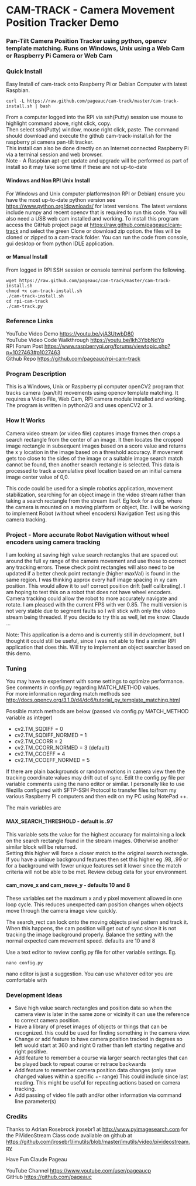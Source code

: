 # CAM-TRACK - Camera Movement Position Tracker Demo
### Pan-Tilt Camera Position Tracker using python, opencv template matching. Runs on Windows, Unix using a Web Cam or Raspberry Pi Camera or Web Cam

### Quick Install   
Easy Install of cam-track onto Raspberry Pi or Debian Computer with latest Raspbian. 

    curl -L https://raw.github.com/pageauc/cam-track/master/cam-track-install.sh | bash

From a computer logged into the RPI via ssh(Putty) session use mouse to highlight command above, right click, copy.  
Then select ssh(Putty) window, mouse right click, paste.  The command should 
download and execute the github cam-track-install.sh for the raspberry pi camera pan-tilt tracker.  
This install can also be done directly on an Internet connected Raspberry Pi via a terminal session and web browser.      
Note - A Raspbian apt-get update and upgrade will be performed as part of install 
so it may take some time if these are not up-to-date

#### Windows and Non RPI Unix Install
For Windows and Unix computer platforms(non RPI or Debian) ensure you have the most up-to-date
python version see https://www.python.org/downloads/ for latest versions.  The latest versions
include numpy and recent opencv that is required to run this code.  You will also need a USB
web cam installed and working.  To install this program access the GitHub project page at
https://raw.github.com/pageauc/cam-track and select the green Clone or download zip option.
the files will be cloned or zipped to a cam-track folder.  You can run the code from
console, gui desktop or from python IDLE application. 
 
#### or Manual Install   
From logged in RPI SSH session or console terminal perform the following.

    wget https://raw.github.com/pageauc/cam-track/master/cam-track-install.sh
    chmod +x can-track-install.sh
    ./cam-track-install.sh
    cd rpi-cam-track
    ./cam-track.py

### Reference Links
YouTube Video Demo https://youtu.be/yjA3UtwbD80   
YouTube Video Code Walkthrough https://youtu.be/lkh3YbbNdYg   
RPI Forum Post https://www.raspberrypi.org/forums/viewtopic.php?p=1027463#p1027463  
Github Repo https://github.com/pageauc/rpi-cam-track   
    
### Program Description
This is a Windows, Unix or Raspberry pi computer openCV2 program that tracks camera (pan/tilt)
 movements using opencv template matching. It requires a Video File, Web Cam, 
 RPI camera module installed and working. The program is 
written in python2/3 and uses openCV2 or 3.  

### How It Works
Camera video stream (or video file) captures image frames then crops a search rectangle
from the center of an image. It then locates the cropped image rectangle in subsequent
images based on a score value and returns the x y location in the image based on a
threshold accuracy. If movement gets too close to the sides of the image or
a suitable image search match cannot be found, then another search rectangle
is selected. This data is processed to track a cumulative pixel location based on
an initial camera image center value of 0,0. 
   
This code could be used for a simple robotics application, movement stabilization, 
searching for an object image in the video stream rather than taking a search
rectangle from the stream itself.  Eg look for a dog.
where the camera is mounted on a moving platform or object, Etc. 
I will be working to implement Robot (without wheel encoders) Navigation
Test using this camera tracking.

### Project - More accurate Robot Navigation without wheel encoders using camera tracking
I am looking at saving high value search rectangles that
are spaced out around the full xy range of the camera movement and use those
to correct any tracking errors. These check point rectangles will also need to
be updated if a better check point rectangle (higher maxVal) is found in the same region. 
I was thinking approx every half image spacing in xy cam position. 
This would allow it to self correct position drift (self calibrating). 
I am hoping to test this on a robot that does not have wheel encoders. 
Camera tracking could allow the robot to more accurately navigate and rotate.
I am pleased with the current FPS with ver 0.85. The multi version is not very
stable due to segment faults so I will stick with only the video stream being
threaded. 
If you decide to try this as well, let me know.
Claude ...

Note: This application is a demo and is currently still in development, but I 
thought it could still be useful, since I was not able to find a similar
RPI application that does this.  Will try to implement an object searcher based
on this demo.
                         
### Tuning
You may have to experiment with some settings to optimize performance. See comments in
config.py regarding MATCH_METHOD values.     
For more information regarding match
methods see http://docs.opencv.org/3.1.0/d4/dc6/tutorial_py_template_matching.html

Possible match methods are below (passed via config.py MATCH_METHOD variable as integer)    

* cv2.TM_SQDIFF = 0    
* cv2.TM_SQDIFF_NORMED = 1    
* cv2.TM_CCORR = 2    
* cv2.TM_CCORR_NORMED = 3  (default)  
* cv2.TM_CCOEFF = 4    
* cv2.TM_CCOEFF_NORMED = 5    

If there are plain backgrounds or random motions in camera view then the
tracking coordinate values may drift out of sync.
Edit the config.py file per variable comments using the nano editor or similar.
I personally like to use filezilla configured with SFTP-SSH Protocol to transfer files to/from my
various Raspberry Pi computers and then edit on my PC using NotePad ++.

The main variables are

#### MAX_SEARCH_THRESHOLD - default is .97
This variable sets the value for the highest accuracy for maintaining a 
lock on the search rectangle found in the stream images.  Otherwise another similar block will be returned.  
Setting this higher will force a closer match to the original search rectangle. 
If you have a unique background features then set this higher eg .98, .99 
or for a background with fewer unique features set it lower since the match criteria
will not be able to be met.  Review debug data for your environment.

#### cam_move_x and cam_move_y - defaults 10 and 8
These variables set the maximum x and y pixel movement allowed in one loop cycle.
This reduces unexpected cam position changes when objects move through the 
camera image view quickly.  

The search_rect can lock onto the moving objects pixel pattern and track it. 
When this happens, the cam position will get out of sync since it is not 
tracking the image background properly. Balance the setting with the normal
expected cam movement speed. defaults are 10 and 8

Use a text editor to review config.py file for other variable settings.  Eg. 

    nano config.py
    
nano editor is just a suggestion.  You can use whatever editor you are
comfortable with

### Development Ideas

* Save high value search rectangles and position data so when the camera
view is later in the same zone or vicinity it can use the reference to correct
camera position.
* Have a library of preset images of objects or things that can be recognized.
this could be used for finding something in the camera view.
* Change or add feature to have camera position tracked in degrees so left
would start at 360 and right 0 rather than left starting negative and right positive.
* Add feature to remember a course via larger search rectangles that can be played back
to repeat course or retrace backwards
* Add feature to remember camera position data changes (only save changed values within a
specific +- range) This could include since last reading.  This might be useful for
repeating actions based on camera tracking.
* Add passing of video file path and/or other information via command line parameter(s)

### Credits

Thanks to Adrian Rosebrock jrosebr1 at http://www.pyimagesearch.com 
for the PiVideoStream Class code available on github at
https://github.com/jrosebr1/imutils/blob/master/imutils/video/pivideostream.py

Have Fun Claude Pageau

YouTube Channel https://www.youtube.com/user/pageaucp     
GitHub https://github.com/pageauc   


